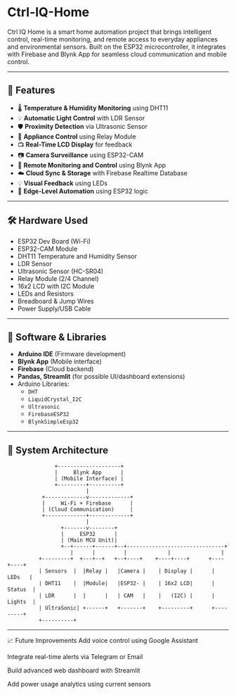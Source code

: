 # Ctrl-IQ-Home

Ctrl IQ Home is a smart home automation project that brings intelligent control, real-time monitoring, and remote access to everyday appliances and environmental sensors. Built on the ESP32 microcontroller, it integrates with Firebase and Blynk App for seamless cloud communication and mobile control.

---

## 🚀 Features

- 🌡️ **Temperature & Humidity Monitoring** using DHT11
- 💡 **Automatic Light Control** with LDR Sensor
- 🛡️ **Proximity Detection** via Ultrasonic Sensor
- 🔌 **Appliance Control** using Relay Module
- 📺 **Real-Time LCD Display** for feedback
- 📷 **Camera Surveillance** using ESP32-CAM
- 📲 **Remote Monitoring and Control** using Blynk App
- ☁️ **Cloud Sync & Storage** with Firebase Realtime Database
- 💡 **Visual Feedback** using LEDs
- 🔁 **Edge-Level Automation** using ESP32 logic

---

## 🛠️ Hardware Used

- ESP32 Dev Board (Wi-Fi)
- ESP32-CAM Module
- DHT11 Temperature and Humidity Sensor
- LDR Sensor
- Ultrasonic Sensor (HC-SR04)
- Relay Module (2/4 Channel)
- 16x2 LCD with I2C Module
- LEDs and Resistors
- Breadboard & Jump Wires
- Power Supply/USB Cable

---

## 📱 Software & Libraries

- **Arduino IDE** (Firmware development)
- **Blynk App** (Mobile interface)
- **Firebase** (Cloud backend)
- **Pandas, Streamlit** (for possible UI/dashboard extensions)
- Arduino Libraries:
  - `DHT`
  - `LiquidCrystal_I2C`
  - `Ultrasonic`
  - `FirebaseESP32`
  - `BlynkSimpleEsp32`

---

## 📐 System Architecture

                   +--------------------+
                   |     Blynk App      |
                   | (Mobile Interface) |
                   +---------+----------+
                             |
               +-------------v-------------+
               |     Wi-Fi + Firebase      |
               | (Cloud Communication)     |
               +-------------+-------------+
                             |
                     +-------v--------+
                     |     ESP32      |
                     | (Main MCU Unit)|
                     +--+------+------+--+-------------------------------+
                        |      |         |             |                |
              +---------+  +---+--+   +--+----+    +----+----+      +----+----+
              | Sensors  |  |Relay |   |Camera |    | Display |      |  LEDs   |
              | DHT11    |  |Module|   |ESP32- |    | 16x2 LCD|      | Status  |
              | LDR      |  |      |   | CAM   |    |   (I2C) |      | Lights  |
              | UltraSonic| +------+   +-------+    +---------+      +---------+
              +----------+


---

📈 Future Improvements
Add voice control using Google Assistant

Integrate real-time alerts via Telegram or Email

Build advanced web dashboard with Streamlit

Add power usage analytics using current sensors
